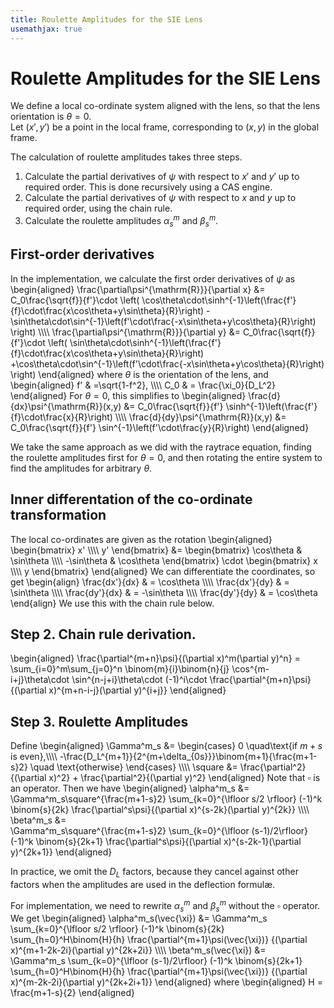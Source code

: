 ```yaml
---
title: Roulette Amplitudes for the SIE Lens
usemathjax: true
---
```


# Roulette Amplitudes for the SIE Lens

We define a local co-ordinate system aligned with the lens, so that
the lens orientation is $\theta=0$.  
Let $(x',y')$ be a point in the local frame, corresponding to $(x,y)$ in 
the global frame.

The calculation of roulette amplitudes takes three steps.
1.  Calculate the partial derivatives of $\psi$ with respect to
    $x'$ and $y'$ up to required order.
    This is done recursively using a CAS engine.
2.  Calculate the partial derivatives of $\psi$ with respect to
    $x$ and $y$ up to required order, using the chain rule.
3.  Calculate the roulette amplitudes $\alpha_s^m$ and $\beta_s^m$.

## First-order derivatives

In the implementation, we calculate the first order derivatives of $\psi$ as
\begin{aligned}
  \frac{\partial\psi^{\mathrm{R}}}{\partial x} &=
  C_0\frac{\sqrt{f}}{f'}\cdot
    \left(
    \cos\theta\cdot\sinh^{-1}\left(\frac{f'}{f}\cdot\frac{x\cos\theta+y\sin\theta}{R}\right)
    -\sin\theta\cdot\sin^{-1}\left(f'\cdot\frac{-x\sin\theta+y\cos\theta}{R}\right) 
    \right)
    \\\\\\\\
  \frac{\partial\psi^{\mathrm{R}}}{\partial y} &=
  C_0\frac{\sqrt{f}}{f'}\cdot
    \left(
    \sin\theta\cdot\sinh^{-1}\left(\frac{f'}{f}\cdot\frac{x\cos\theta+y\sin\theta}{R}\right)
    +\cos\theta\cdot\sin^{-1}\left(f'\cdot\frac{-x\sin\theta+y\cos\theta}{R}\right) 
    \right)
\end{aligned}
where $\theta$ is the orientation of the lens, and
\begin{aligned}
  f' & =\sqrt{1-f^2}, 
\\\\\\\\
  C_0 & = \frac{\xi_0}{D_L^2}
\end{aligned}
For $\theta=0$, this simplifies to
\begin{aligned}
  \frac{d}{dx}\psi^{\mathrm{R}}(x,y) &=
  C_0\frac{\sqrt{f}}{f'}
    \sinh^{-1}\left(\frac{f'}{f}\cdot\frac{x}{R}\right)
\\\\\\\\
  \frac{d}{dy}\psi^{\mathrm{R}}(x,y) &= 
  C_0\frac{\sqrt{f}}{f'}
    \sin^{-1}\left(f'\cdot\frac{y}{R}\right) 
\end{aligned}

We take the same approach as we did with the raytrace equation, 
finding the roulette amplitudes first for $\theta=0$, and then 
rotating the entire system to find the amplitudes for arbitrary 
$\theta$.

## Inner differentation of the co-ordinate transformation

The local co-ordinates are given as the rotation
\begin{aligned}
   \begin{bmatrix} x' \\\\\\\\ y' \end{bmatrix}
   &=
   \begin{bmatrix}
     \cos\theta & \sin\theta \\\\\\\\
     -\sin\theta & \cos\theta 
   \end{bmatrix}
   \cdot
   \begin{bmatrix} x \\\\\\\\ y \end{bmatrix}
\end{aligned}
We can differentiate the coordinates, so get
\begin{align}
   \frac{dx'}{dx} & = \cos\theta
   \\\\\\\\
   \frac{dx'}{dy} & = \sin\theta
   \\\\\\\\
   \frac{dy'}{dx} & = -\sin\theta
   \\\\\\\\
   \frac{dy'}{dy} & = \cos\theta
\end{align}
We use this with the chain rule below.

## Step 2.  Chain rule derivation.

\begin{aligned}
   \frac{\partial^{m+n}\psi}{(\partial x)^m(\partial y)^n} =
     \sum_{i=0}^m\sum_{j=0}^n
     \binom{m}{i}\binom{n}{j}
     \cos^{m-i+j}\theta\cdot
     \sin^{n-j+i}\theta\cdot
     (-1)^i\cdot
     \frac{\partial^{m+n}\psi}{(\partial x)^{m+n-i-j}(\partial y)^{i+j}} 
\end{aligned}

## Step 3.  Roulette Amplitudes

Define
\begin{aligned}
   \Gamma^m_s &=
\begin{cases}
      0  \quad\text{if $m+s$ is even},\\\\\\\\
      -\frac{D_L^{m+1}}{2^{m+\delta_{0s}}}\binom{m+1}{\frac{m+1-s}2} \quad \text{otherwise}
\end{cases} \\\\\\\\
   \square &=  \frac{\partial^2}{(\partial x)^2}
      + \frac{\partial^2}{(\partial y)^2}
\end{aligned}
Note that $\square$ is an operator.
Then we have
\begin{aligned}
   \alpha^m_s &=
      \Gamma^m_s\square^{\frac{m+1-s}2}
      \sum_{k=0}^{\lfloor s/2 \rfloor} (-1)^k
      \binom{s}{2k}
      \frac{\partial^s\psi}{(\partial x)^{s-2k}(\partial y)^{2k}}
   \\\\\\\\
   \beta^m_s &=  
      \Gamma^m_s\square^{\frac{m+1-s}2}
      \sum_{k=0}^{\lfloor (s-1)/2\rfloor} (-1)^k
      \binom{s}{2k+1}
      \frac{\partial^s\psi}{(\partial x)^{s-2k-1}(\partial y)^{2k+1}}
\end{aligned}

In practice, we omit the $D_L$ factors, because they cancel against other factors
when the amplitudes are used in the deflection formulæ.

For implementation, we need to rewrite $\alpha_s^m$ and $\beta_s^m$
without the $\square$ operator.
We get
\begin{aligned}
   \alpha^m_s(\vec{\xi}) &=
      \Gamma^m_s
      \sum_{k=0}^{\lfloor s/2 \rfloor} (-1)^k
      \binom{s}{2k}
      \sum_{h=0}^H\binom{H}{h}
      \frac{\partial^{m+1}\psi(\vec{\xi})}
          {(\partial x)^{m+1-2k-2i}(\partial y)^{2k+2i}}
   \\\\\\\\
   \beta^m_s(\vec{\xi}) &=  
      \Gamma^m_s
      \sum_{k=0}^{\lfloor (s-1)/2\rfloor} (-1)^k
      \binom{s}{2k+1}
      \sum_{h=0}^H\binom{H}{h}
      \frac{\partial^{m+1}\psi(\vec{\xi})}
          {(\partial x)^{m-2k-2i}(\partial y)^{2k+2i+1}}
\end{aligned}
where
\begin{aligned}
  H = \frac{m+1-s}{2}
\end{aligned}

